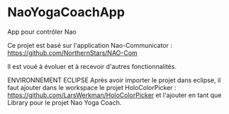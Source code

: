 # NaoYogaCoachApp
App pour contrôler Nao

Ce projet est basé sur l'application Nao-Communicator :
https://github.com/NorthernStars/NAO-Com

Il est voué à évoluer et à recevoir d'autres fonctionnalités.

ENVIRONNEMENT ECLIPSE
Après avoir importer le projet dans eclipse, il faut ajouter dans le workspace le projet HoloColorPicker : 
https://github.com/LarsWerkman/HoloColorPicker
et l'ajouter en tant que Library pour le projet Nao Yoga Coach. 

